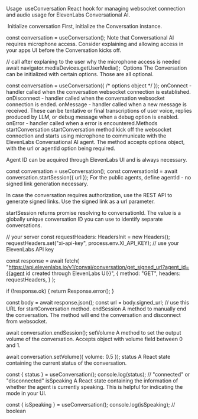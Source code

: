 Usage
​
useConversation
React hook for managing websocket connection and audio usage for ElevenLabs Conversational AI.

​
Initialize conversation
First, initialize the Conversation instance.


const conversation = useConversation();
Note that Conversational AI requires microphone access. Consider explaining and allowing access in your apps UI before the Conversation kicks off.


// call after explaning to the user why the microphone access is needed
await navigator.mediaDevices.getUserMedia();
​
Options
The Conversation can be initialized with certain options. Those are all optional.


const conversation = useConversation({
  /* options object */
});
onConnect - handler called when the conversation websocket connection is established.
onDisconnect - handler called when the conversation websocket connection is ended.
onMessage - handler called when a new message is received. These can be tentative or final transcriptions of user voice, replies produced by LLM, or debug message when a debug option is enabled.
onError - handler called when a error is encountered.
​
Methods
startConversation
startConversation method kick off the websocket connection and starts using microphone to communicate with the ElevenLabs Conversational AI agent.
The method accepts options object, with the url or agentId option being required.

Agent ID can be acquired through ElevenLabs UI and is always necessary.


const conversation = useConversation();
const conversationId = await conversation.startSession({ url });
For the public agents, define agentId - no signed link generation necessary.

In case the conversation requires authorization, use the REST API to generate signed links. Use the signed link as a url parameter.

startSession returns promise resolving to conversationId. The value is a globally unique conversation ID you can use to identify separate conversations.


// your server
const requestHeaders: HeadersInit = new Headers();
requestHeaders.set("xi-api-key", process.env.XI_API_KEY); // use your ElevenLabs API key

const response = await fetch(
  "https://api.elevenlabs.io/v1/convai/conversation/get_signed_url?agent_id={{agent id created through ElevenLabs UI}}",
  {
    method: "GET",
    headers: requestHeaders,
  }
);

if (!response.ok) {
  return Response.error();
}

const body = await response.json();
const url = body.signed_url; // use this URL for startConversation method.
endSession
A method to manually end the conversation. The method will end the conversation and disconnect from websocket.


await conversation.endSession();
setVolume
A method to set the output volume of the conversation. Accepts object with volume field between 0 and 1.


await conversation.setVolume({ volume: 0.5 });
status
A React state containing the current status of the conversation.


const { status } = useConversation();
console.log(status); // "connected" or "disconnected"
isSpeaking
A React state containing the information of whether the agent is currently speaking. This is helpful for indicating the mode in your UI.


const { isSpeaking } = useConversation();
console.log(isSpeaking); // boolean